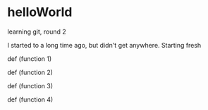 # helloWorld
learning git, round 2

I started to a long time ago, but didn't get anywhere. Starting fresh

def (function 1)

def (function 2)

def (function 3)

def (function 4)
